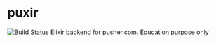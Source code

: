 # puxir

[![Build Status](https://travis-ci.org/arrowcircle/puxir.svg?branch=master)](https://travis-ci.org/arrowcircle/puxir)
Elixir backend for pusher.com. Education purpose only
